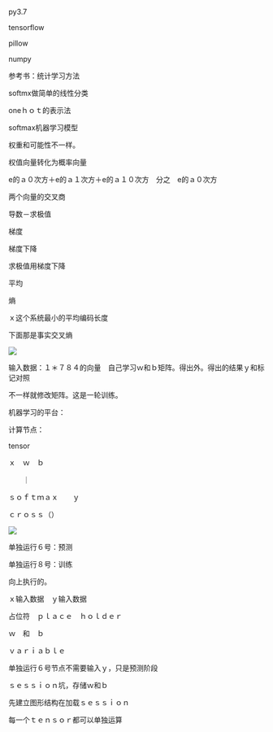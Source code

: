 

py3.7

tensorflow

pillow

numpy



参考书：统计学习方法

softmx做简单的线性分类



oneｈｏｔ的表示法



softmax机器学习模型



权重和可能性不一样。

权值向量转化为概率向量

e的ａ０次方＋e的ａ１次方＋e的ａ１０次方　分之　e的ａ０次方

两个向量的交叉商



导数－求极值

梯度

梯度下降

求极值用梯度下降





平均

熵

ｘ这个系统最小的平均编码长度

下面那是事实交叉熵

![](/home/tesla/Desktop/深度截图_选择区域_20190510191047.png)







输入数据：１＊７８４的向量　自己学习ｗ和ｂ矩阵。得出外。得出的结果ｙ和标记对照

不一样就修改矩阵。这是一轮训练。



机器学习的平台：

计算节点：

tensor

ｘ　ｗ　ｂ

　　｜

ｓｏｆｔｍａｘ　　ｙ

ｃｒｏｓｓ（）

![](/home/tesla/Desktop/深度截图_选择区域_20190510193441.png)

单独运行６号：预测

单独运行８号：训练

向上执行的。

ｘ输入数据　ｙ输入数据

占位符　ｐｌａｃｅ　ｈｏｌｄｅｒ

ｗ　和　ｂ

ｖａｒｉａｂｌｅ



单独运行６号节点不需要输入ｙ，只是预测阶段



ｓｅｓｓｉｏｎ坑，存储ｗ和ｂ

先建立图形结构在加载ｓｅｓｓｉｏｎ





每一个ｔｅｎｓｏｒ都可以单独运算